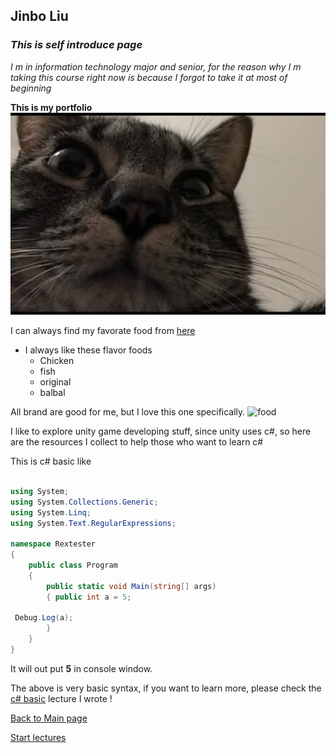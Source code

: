 ## Jinbo Liu

  
### *This is self introduce page*


*I m in information technology major and senior, for the reason why I m taking this course right now is because I forgot to take it at most of beginning*


**This is my portfolio**
![me](https://github.com/Dokidok1/new1000/blob/master/images/paopao.jpg)

I can always find my favorate food from [here](https://www.chewy.com/b/food-387)

* I always like these flavor foods
    * Chicken
    * fish
    * original
    * balbal
    
All brand are good for me, but I love this one specifically.
![food](https://img.chewy.com/is/catalog/99973_MAIN._AC_SS55_V1462999364_.jpg)


I like to explore unity game developing stuff, since unity uses c#, so here are the resources I collect to help those who want to learn c#

This is c# basic like 

```c#

using System;
using System.Collections.Generic;
using System.Linq;
using System.Text.RegularExpressions;

namespace Rextester
{
    public class Program
    {
        public static void Main(string[] args)
        { public int a = 5;
 
 Debug.Log(a);
        }
    }
}

 ```
 
 It will out put **5** in console window.
 
 The above is very basic syntax, if you want to learn more, please check the 
 [c# basic](https://github.com/Dokidok1/new1000/blob/master/md_files/c%23_basic.md) lecture I wrote !
 
 
 [Back to Main page](https://github.com/Dokidok1/new1000)
 
 
 [Start lectures](https://github.com/Dokidok1/new1000/blob/master/md_files/c%23_basic.md)




